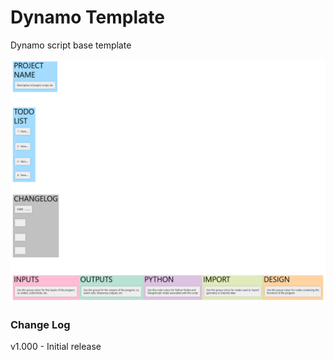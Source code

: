 # Dynamo Template
 Dynamo script base template

 ![Image](/Images/Dynamo_Base_Template.png)

 ### Change Log

v1.000 - Initial release
